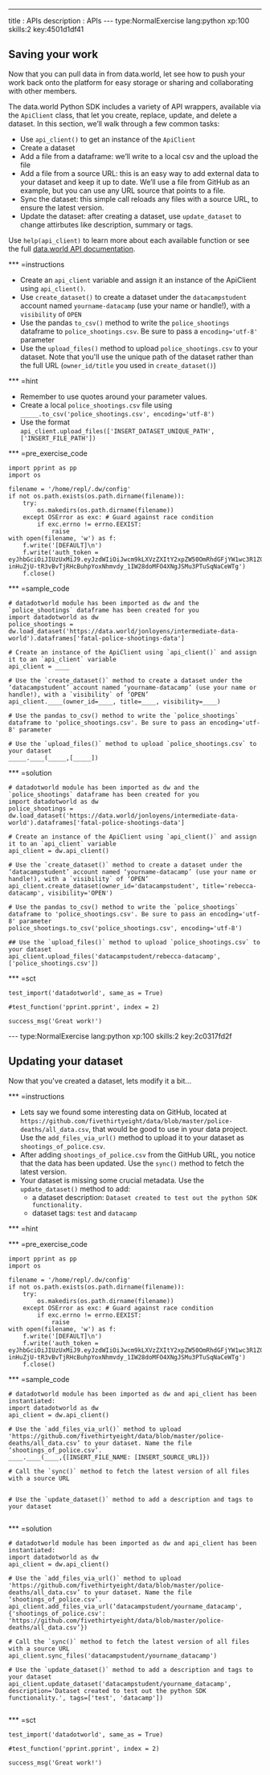 ---
title       : APIs
description : APIs
--- type:NormalExercise lang:python xp:100 skills:2 key:4501d1df41
## Saving your work

Now that you can pull data in from data.world, let see how to push your work back onto the platform for easy storage or sharing and collaborating with other members. 

The data.world Python SDK includes a variety of API wrappers, available via the `ApiClient` class, that let you create, replace, update, and delete a dataset. In this section, we’ll walk through a few common tasks:

- Use `api_client()` to get an instance of the `ApiClient`
- Create a dataset
- Add a file from a dataframe: we’ll write to a local csv and the upload the file
- Add a file from a source URL: this is an easy way to add external data to your dataset and keep it up to date. We’ll use a file from GitHub as an example, but you can use any URL source that points to a file.
- Sync the dataset: this simple call reloads any files with a source URL, to ensure the latest version.
- Update the dataset: after creating a dataset, use `update_dataset` to change attirbutes like description, summary or tags.

Use `help(api_client)` to learn more about each available function or see the full [data.world API documentation](https://docs.data.world/documentation/api/).

*** =instructions
- Create an `api_client` variable and assign it an instance of the ApiClient using `api_client()`.
- Use `create_dataset()` to create a dataset under the `datacampstudent` account named `yourname-datacamp` (use your name or handle!), with a `visibility` of `OPEN`
- Use the pandas `to_csv()` method to write the `police_shootings` dataframe to `police_shootings.csv`. Be sure to pass a `encoding='utf-8'` parameter
- Use the `upload_files()` method to upload `police_shootings.csv` to your dataset. Note that you'll use the unique path of the dataset rather than the full URL (`owner_id/title` you used in `create_dataset()`)


*** =hint
- Remember to use quotes around your parameter values.
- Create a local `police_shootings.csv` file using `_____.to_csv('police_shootings.csv', encoding='utf-8')`
- Use the format `api_client.upload_files(['INSERT_DATASET_UNIQUE_PATH', ['INSERT_FILE_PATH'])`

*** =pre_exercise_code
```{python}
import pprint as pp
import os

filename = '/home/repl/.dw/config'
if not os.path.exists(os.path.dirname(filename)):
    try:
        os.makedirs(os.path.dirname(filename))
    except OSError as exc: # Guard against race condition
        if exc.errno != errno.EEXIST:
            raise
with open(filename, 'w') as f:
    f.write('[DEFAULT]\n')
    f.write('auth_token = eyJhbGciOiJIUzUxMiJ9.eyJzdWIiOiJwcm9kLXVzZXItY2xpZW50OmRhdGFjYW1wc3R1ZGVudCIsImlzcyI6ImFnZW50OmRhdGFjYW1wc3R1ZGVudDo6MmMzMTM4Y2YtMGJjNy00N2FmLTg1MWItMGE1YmQ3ZTlhYjliIiwiaWF0IjoxNDkzMjI5NjMwLCJyb2xlIjpbInVzZXJfYXBpX3dyaXRlIiwidXNlcl9hcGlfcmVhZCJdLCJnZW5lcmFsLXB1cnBvc2UiOnRydWV9.MODLiozjfoCE9VS91Ycf1-inHuZjU-tR3vBvTjRHcBuhpYoxNhmvdy_1IW28doMFO4XNgJSMu3PTuSqNaCeWTg')
    f.close()
```

*** =sample_code
```{python}
# datadotworld module has been imported as dw and the `police_shootings` dataframe has been created for you
import datadotworld as dw
police_shootings = dw.load_dataset('https://data.world/jonloyens/intermediate-data-world').dataframes['fatal-police-shootings-data']

# Create an instance of the ApiClient using `api_client()` and assign it to an `api_client` variable
api_client = ____

# Use the `create_dataset()` method to create a dataset under the ‘datacampstudent’ account named ‘yourname-datacamp’ (use your name or handle!), with a `visibility` of ‘OPEN’
api_client.____(owner_id=____, title=____, visibility=____)

# Use the pandas to_csv() method to write the `police_shootings` dataframe to 'police_shootings.csv'. Be sure to pass an encoding='utf-8' parameter

# Use the `upload_files()` method to upload `police_shootings.csv` to your dataset
_____.____(_____,[_____])
```

*** =solution
```{python}
# datadotworld module has been imported as dw and the `police_shootings` dataframe has been created for you
import datadotworld as dw
police_shootings = dw.load_dataset('https://data.world/jonloyens/intermediate-data-world').dataframes['fatal-police-shootings-data']

# Create an instance of the ApiClient using `api_client()` and assign it to an `api_client` variable
api_client = dw.api_client()

# Use the `create_dataset()` method to create a dataset under the ‘datacampstudent’ account named ‘yourname-datacamp’ (use your name or handle!), with a `visibility` of ‘OPEN’
api_client.create_dataset(owner_id='datacampstudent', title='rebecca-datacamp', visibility='OPEN')

# Use the pandas to_csv() method to write the `police_shootings` dataframe to 'police_shootings.csv'. Be sure to pass an encoding='utf-8' parameter
police_shootings.to_csv('police_shootings.csv', encoding='utf-8')

## Use the `upload_files()` method to upload `police_shootings.csv` to your dataset
api_client.upload_files('datacampstudent/rebecca-datacamp',['police_shootings.csv'])

```

*** =sct
```{python}
test_import('datadotworld', same_as = True)

#test_function('pprint.pprint', index = 2)

success_msg('Great work!')

```

--- type:NormalExercise lang:python xp:100 skills:2 key:2c0317fd2f
## Updating your dataset

Now that you've created a dataset, lets modify it a bit...

*** =instructions
- Lets say we found some interesting data on GitHub, located at `https://github.com/fivethirtyeight/data/blob/master/police-deaths/all_data.csv`, that would be good to use in your data project. Use the `add_files_via_url()` method to upload it to your dataset as `shootings_of_police.csv`.
- After adding `shootings_of_police.csv` from the GitHub URL, you notice that the data has been updated. Use the `sync()` method to fetch the latest version.
- Your dataset is missing some crucial metadata. Use the `update_dataset()` method to add:
    - a dataset description: `Dataset created to test out the python SDK functionality.`
    - dataset tags: `test` and `datacamp`

*** =hint

*** =pre_exercise_code
```{python}
import pprint as pp
import os

filename = '/home/repl/.dw/config'
if not os.path.exists(os.path.dirname(filename)):
    try:
        os.makedirs(os.path.dirname(filename))
    except OSError as exc: # Guard against race condition
        if exc.errno != errno.EEXIST:
            raise
with open(filename, 'w') as f:
    f.write('[DEFAULT]\n')
    f.write('auth_token = eyJhbGciOiJIUzUxMiJ9.eyJzdWIiOiJwcm9kLXVzZXItY2xpZW50OmRhdGFjYW1wc3R1ZGVudCIsImlzcyI6ImFnZW50OmRhdGFjYW1wc3R1ZGVudDo6MmMzMTM4Y2YtMGJjNy00N2FmLTg1MWItMGE1YmQ3ZTlhYjliIiwiaWF0IjoxNDkzMjI5NjMwLCJyb2xlIjpbInVzZXJfYXBpX3dyaXRlIiwidXNlcl9hcGlfcmVhZCJdLCJnZW5lcmFsLXB1cnBvc2UiOnRydWV9.MODLiozjfoCE9VS91Ycf1-inHuZjU-tR3vBvTjRHcBuhpYoxNhmvdy_1IW28doMFO4XNgJSMu3PTuSqNaCeWTg')
    f.close()
```

*** =sample_code
```{python}
# datadotworld module has been imported as dw and api_client has been instantiated:
import datadotworld as dw
api_client = dw.api_client()

# Use the `add_files_via_url()` method to upload 'https://github.com/fivethirtyeight/data/blob/master/police-deaths/all_data.csv’ to your dataset. Name the file ‘shootings_of_police.csv’.
____.____(____,{[INSERT_FILE_NAME: [INSERT_SOURCE_URL]})

# Call the `sync()` method to fetch the latest version of all files with a source URL


# Use the `update_dataset()` method to add a description and tags to your dataset


```

*** =solution
```{python}
# datadotworld module has been imported as dw and api_client has been instantiated:
import datadotworld as dw
api_client = dw.api_client()

# Use the `add_files_via_url()` method to upload 'https://github.com/fivethirtyeight/data/blob/master/police-deaths/all_data.csv’ to your dataset. Name the file ‘shootings_of_police.csv’.
api_client.add_files_via_url(‘datacampstudent/yourname_datacamp',{'shootings_of_police.csv': 'https://github.com/fivethirtyeight/data/blob/master/police-deaths/all_data.csv’})

# Call the `sync()` method to fetch the latest version of all files with a source URL
api_client.sync_files('datacampstudent/yourname_datacamp')

# Use the `update_dataset()` method to add a description and tags to your dataset
api_client.update_dataset('datacampstudent/yourname_datacamp', description='Dataset created to test out the python SDK functionality.', tags=['test', 'datacamp'])


```

*** =sct
```{python}
test_import('datadotworld', same_as = True)

#test_function('pprint.pprint', index = 2)

success_msg('Great work!')

```
